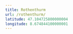 ```yaml
---
title: Rothenthurm
url: /rothenthurm/
latitude: 47.104725800000004
longitude: 8.674844100000001
---
```


